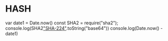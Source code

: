 # HASH

var date1 = Date.now()
const SHA2 = require("sha2");
console.log(SHA2["SHA-224"]("a").toString("base64"))
console.log(Date.now() - date1)
